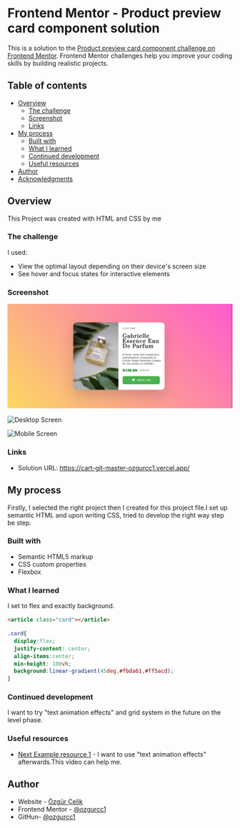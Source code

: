 # Frontend Mentor - Product preview card component solution

This is a solution to the [Product preview card component challenge on Frontend Mentor](https://www.frontendmentor.io/challenges/product-preview-card-component-GO7UmttRfa). Frontend Mentor challenges help you improve your coding skills by building realistic projects. 

## Table of contents

- [Overview](#overview)
  - [The challenge](#the-challenge)
  - [Screenshot](#screenshot)
  - [Links](#links)
- [My process](#my-process)
  - [Built with](#built-with)
  - [What I learned](#what-i-learned)
  - [Continued development](#continued-development)
  - [Useful resources](#useful-resources)
- [Author](#author)
- [Acknowledgments](#acknowledgments)



## Overview

This Project was created with HTML and CSS by me

### The challenge

I used:

- View the optimal layout depending on their device's screen size
- See hover and focus states for interactive elements

### Screenshot

<img src="./screenshotDesktop.jpg">

![Desktop Screen](./design/screenshotDesktop.jpg)

![Mobile Screen](./design/screenshotMobile.jpg)



### Links

- Solution URL: https://cart-git-master-ozgurcc1.vercel.app/


## My process
Firstly, I selected the right project then I created for this project file.I set up semantic HTML and upon writing CSS, tried to develop the right way step be step.

### Built with

- Semantic HTML5 markup
- CSS custom properties
- Flexbox




### What I learned

I set to flex and exactly background.



```html
<article class="card"></article>
```
```css
.card{
  display:flex;
  justify-content: center;
  align-items:center;
  min-height: 100vh;
  background:linear-gradient(45deg,#fbda61,#ff5acd);
}
```



### Continued development

I want to try "text animation effects" and grid system in the future on the level phase.



### Useful resources

- [Next Example resource 1](https://www.youtube.com/watch?v=4PbgtyE0mGs) - I want to use "text animation effects" afterwards.This video can help me.




## Author

- Website - [Özgür Çelik](https://ozgurcelik.hashnode.dev/)
- Frontend Mentor - [@ozgurcc1](https://www.frontendmentor.io/profile/ozgurcc1)
- GitHun- [@ozgurcc1](https://github.com/ozgurcc1)




